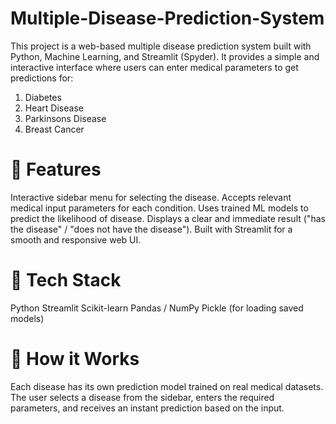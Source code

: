 # Multiple-Disease-Prediction-System
This project is a web-based multiple disease prediction system built with Python, Machine Learning, and Streamlit (Spyder). It provides a simple and interactive interface where users can enter medical parameters to get predictions for: 
  1. Diabetes
  2. Heart Disease
  3. Parkinsons Disease
  4. Breast Cancer

# 🚀 Features

  Interactive sidebar menu for selecting the disease.
  Accepts relevant medical input parameters for each condition.
  Uses trained ML models to predict the likelihood of disease.
  Displays a clear and immediate result ("has the disease" / "does not have the disease").
  Built with Streamlit for a smooth and responsive web UI.

# 🧬 Tech Stack

  Python
  Streamlit
  Scikit-learn
  Pandas / NumPy
  Pickle (for loading saved models)

# 🏥 How it Works
  Each disease has its own prediction model trained on real medical datasets. The user selects a disease from the sidebar, enters the required parameters, and receives an instant prediction based on the input.

